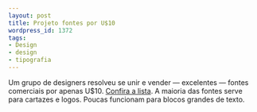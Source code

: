 ```yaml
---
layout: post
title: Projeto fontes por U$10
wordpress_id: 1372
tags:
- Design
- design
- tipografia
---
```


Um grupo de designers resolveu se unir e vender — excelentes — fontes comerciais por apenas U$10. [Confira a lista](http://www.tendollarfonts.com/products). A maioria das fontes serve para cartazes e logos. Poucas funcionam para blocos grandes de texto.
